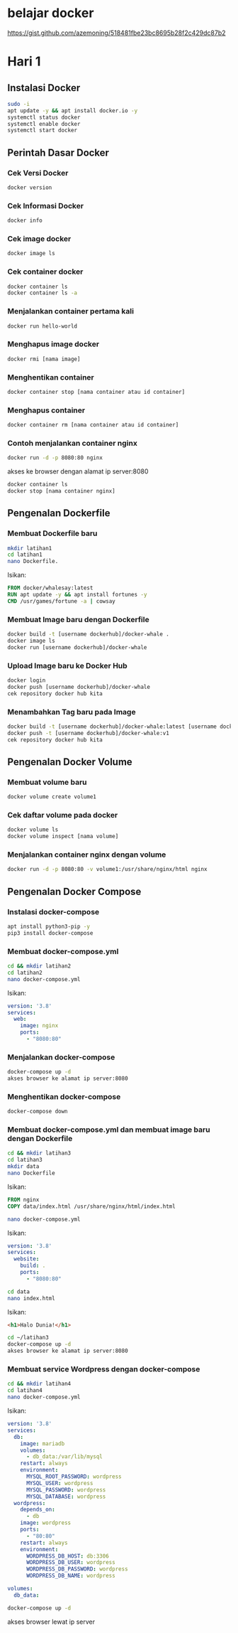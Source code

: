 # belajar docker
https://gist.github.com/azemoning/518481fbe23bc8695b28f2c429dc87b2

# Hari 1

## Instalasi Docker

```bash
sudo -i
apt update -y && apt install docker.io -y
systemctl status docker
systemctl enable docker
systemctl start docker
```

## Perintah Dasar Docker

### Cek Versi Docker
```bash
docker version
```

### Cek Informasi Docker
```bash
docker info
```

### Cek image docker
```bash
docker image ls
```

### Cek container docker
```bash
docker container ls 
docker container ls -a 
```

### Menjalankan container pertama kali
```bash
docker run hello-world
```

### Menghapus image docker
```bash
docker rmi [nama image]
```

### Menghentikan container
```bash
docker container stop [nama container atau id container]
```

### Menghapus container
```bash
docker container rm [nama container atau id container]
```

### Contoh menjalankan container nginx
```bash
docker run -d -p 8080:80 nginx
```
akses ke browser dengan alamat ip server:8080
```bash
docker container ls
docker stop [nama container nginx]
```

## Pengenalan Dockerfile

### Membuat Dockerfile baru
```bash
mkdir latihan1
cd latihan1
nano Dockerfile.  
```
Isikan:
```dockerfile
FROM docker/whalesay:latest
RUN apt update -y && apt install fortunes -y
CMD /usr/games/fortune -a | cowsay
```

### Membuat Image baru dengan Dockerfile
```bash
docker build -t [username dockerhub]/docker-whale .
docker image ls
docker run [username dockerhub]/docker-whale
```

### Upload Image baru ke Docker Hub
```bash
docker login
docker push [username dockerhub]/docker-whale
cek repository docker hub kita
```

### Menambahkan Tag baru pada Image
```bash
docker build -t [username dockerhub]/docker-whale:latest [username dockerhub]/docker-whale:v1.0
docker push -t [username dockerhub]/docker-whale:v1
cek repository docker hub kita
```

## Pengenalan Docker Volume

### Membuat volume baru
```bash
docker volume create volume1
```

### Cek daftar volume pada docker
```bash
docker volume ls
docker volume inspect [nama volume]
```

### Menjalankan container nginx dengan volume
```bash
docker run -d -p 8080:80 -v volume1:/usr/share/nginx/html nginx
```

## Pengenalan Docker Compose

### Instalasi docker-compose
```bash
apt install python3-pip -y
pip3 install docker-compose
```

### Membuat docker-compose.yml
```bash
cd && mkdir latihan2
cd latihan2
nano docker-compose.yml
```
Isikan:
```yaml
version: '3.8'
services:
  web:
    image: nginx
    ports:
      - "8080:80"
```

### Menjalankan docker-compose
```bash
docker-compose up -d
akses browser ke alamat ip server:8080
```

### Menghentikan docker-compose
```bash
docker-compose down
```

### Membuat docker-compose.yml dan membuat image baru dengan Dockerfile
```bash
cd && mkdir latihan3
cd latihan3
mkdir data
nano Dockerfile
```
Isikan:
```dockerfile
FROM nginx
COPY data/index.html /usr/share/nginx/html/index.html
```
```bash
nano docker-compose.yml
```
Isikan:
```yaml
version: '3.8'
services:
  website:
    build: .
    ports:
      - "8080:80"
```
```bash
cd data
nano index.html
```
Isikan:
```html
<h1>Halo Dunia!</h1>
```
```bash
cd ~/latihan3
docker-compose up -d
akses browser ke alamat ip server:8080
```

### Membuat service Wordpress dengan docker-compose
```bash
cd && mkdir latihan4
cd latihan4
nano docker-compose.yml
```
Isikan:
```yaml
version: '3.8'
services:
  db:
    image: mariadb
    volumes:
      - db_data:/var/lib/mysql
    restart: always
    environment:
      MYSQL_ROOT_PASSWORD: wordpress
      MYSQL_USER: wordpress
      MYSQL_PASSWORD: wordpress
      MYSQL_DATABASE: wordpress
  wordpress:
    depends_on:
      - db
    image: wordpress
    ports:
      - "80:80"
    restart: always
    environment:
      WORDPRESS_DB_HOST: db:3306
      WORDPRESS_DB_USER: wordpress
      WORDPRESS_DB_PASSWORD: wordpress
      WORDPRESS_DB_NAME: wordpress

volumes:
  db_data:
```
```bash
docker-compose up -d
```
akses browser lewat ip server

